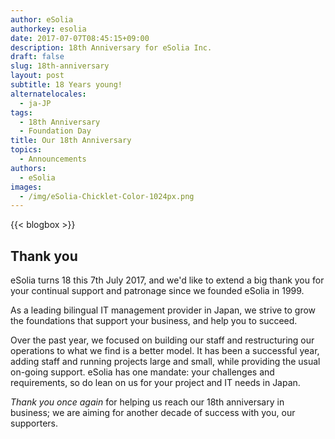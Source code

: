 ```yaml
---
author: eSolia
authorkey: esolia
date: 2017-07-07T08:45:15+09:00
description: 18th Anniversary for eSolia Inc.
draft: false
slug: 18th-anniversary
layout: post
subtitle: 18 Years young!
alternatelocales:
  - ja-JP
tags:
  - 18th Anniversary
  - Foundation Day
title: Our 18th Anniversary
topics:
  - Announcements
authors:
  - eSolia
images:
  - /img/eSolia-Chicklet-Color-1024px.png
---
```


{{< blogbox >}}

## Thank you

eSolia turns 18 this 7th July 2017, and we'd like to extend a big thank you for your continual support and patronage since we founded eSolia in 1999. 

As a leading bilingual IT management provider in Japan, we strive to grow the foundations that support your business, and help you to succeed.

Over the past year, we focused on building our staff and restructuring our operations to what we find is a better model. It has been a successful year, adding staff and running projects large and small, while providing the usual on-going support. eSolia has one mandate: your challenges and requirements, so do lean on us for your project and IT needs in Japan.

_Thank you once again_ for helping us reach our 18th anniversary in business; we are aiming for another decade of success with you, our supporters.
